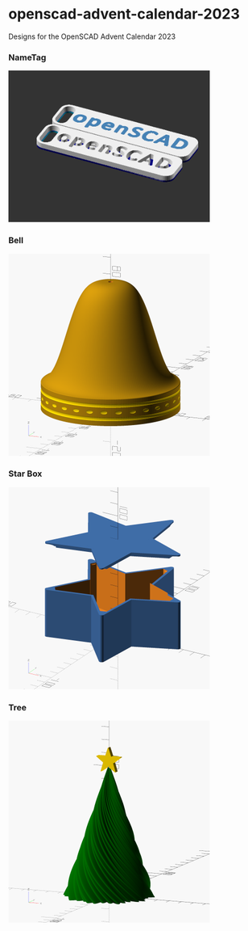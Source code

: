 # openscad-advent-calendar-2023
Designs for the OpenSCAD Advent Calendar 2023

### NameTag
<img src="NameTag/NameTag.png" width="400">

### Bell
<img src="bell/bell.png" width="400">

### Star Box
<img src="star-box/star-box.png" width="400">

### Tree
<img src="tree/tree.png" width="400">
